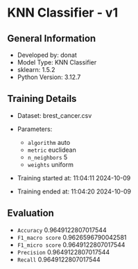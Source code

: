 # KNN Classifier - v1
## General Information 
- Developed by: donat
- Model Type: KNN Classifier
- sklearn: 1.5.2
- Python Version: 3.12.7
## Training Details
- Dataset: brest_cancer.csv
- Parameters:
   - `algorithm` auto
   - `metric` euclidean
   - `n_neighbors` 5
   - `weights` uniform

- Training started at: 11:04:11 2024-10-09
- Training ended at: 11:04:20 2024-10-09
## Evaluation
   - `Accuracy` 0.9649122807017544
   - `F1_macro score` 0.9626596790042581
   - `F1_micro score` 0.9649122807017544
   - `Precision` 0.9649122807017544
   - `Recall` 0.9649122807017544
